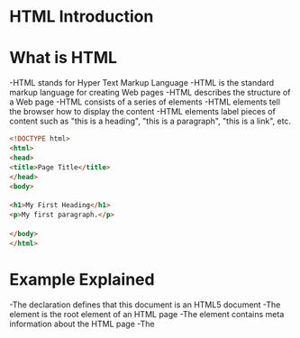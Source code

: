 # HTML Introduction

# What is HTML
-HTML stands for Hyper Text Markup Language
-HTML is the standard markup language for creating Web pages
-HTML describes the structure of a Web page
-HTML consists of a series of elements
-HTML elements tell the browser how to display the content
-HTML elements label pieces of content such as "this is a heading", "this is a paragraph", "this is a link", etc.


```html
<!DOCTYPE html>
<html>
<head>
<title>Page Title</title>
</head>
<body>

<h1>My First Heading</h1>
<p>My first paragraph.</p>

</body>
</html>
```

# Example Explained

-The <!DOCTYPE html> declaration defines that this document is an HTML5 document
-The <html> element is the root element of an HTML page
-The <head> element contains meta information about the HTML page
-The <title> element specifies a title for the HTML page (which is shown in the browser's title bar or in the page's tab)
-The <body> element defines the document's body, and is a container for all the visible contents, such as headings, paragraphs, images, hyperlinks, tables, lists, etc.
-The <h1> element defines a large heading
-The <p> element defines a paragraph

# What is an HTML Element?

An HTML element is defined by a start tag, some content, and an end tag:
<tagname> Content goes here... </tagname>

The HTML element is everything from the start tag to the end tag:
<h1>My First Heading</h1>
<p>My first paragraph.</p>

| Start tag | Element content     | End tag  |
|-----------|---------------------|----------|
| `<h1>`    | My First Heading    | `</h1>`  |
| `<p>`     | My first paragraph. | `</p>`   |
| `<br>`    | none                | none     |

> **Note:** Some HTML elements have no content (like the `<br>` element).  
> These elements are called **empty elements**.  
> Empty elements do not have an end tag!


# Web Browsers

The purpose of a web browser (Chrome, Edge, Firefox, Safari) is to read HTML documents and display them correctly.

A browser does not display the HTML tags, but uses them to determine how to display the document:

<img src="image.png" />

# HTML Page Structure

Below is a visualization of an HTML page structure:

<img src="image copy.png" />

**Note:** The content inside the <body> section will be displayed in a browser. The content inside the <title> element will be shown in the browser's title bar or in the page's tab.

# HTML History
Since the early days of the World Wide Web, there have been many versions of HTML:
| Year | Version                                |
|------|----------------------------------------|
| 1989 | Tim Berners-Lee invented www           |
| 1991 | Tim Berners-Lee invented HTML          |
| 1993 | Dave Raggett drafted HTML+             |
| 1995 | HTML Working Group defined HTML 2.0    |
| 1997 | W3C Recommendation: HTML 3.2           |
| 1999 | W3C Recommendation: HTML 4.01          |
| 2000 | W3C Recommendation: XHTML 1.0          |
| 2008 | WHATWG HTML5 First Public Draft        |
| 2012 | WHATWG HTML5 Living Standard           |
| 2014 | W3C Recommendation: HTML5              |
| 2016 | W3C Candidate Recommendation: HTML 5.1 |
| 2017 | W3C Recommendation: HTML5.1 2nd Edition|
| 2017 | W3C Recommendation: HTML5.2            |



